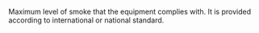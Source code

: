 Maximum level of smoke that the equipment complies with. It is provided according to international or national standard.
